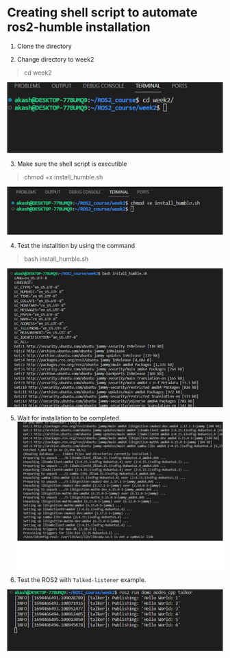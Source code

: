 # Creating shell script to automate ros2-humble installation

1. Clone the directory

2. Change directory to week2
> cd week2

![Alt text](snippet/image.png)

3. Make sure the shell script is executible
> chmod +x install_humble.sh

![Alt text](snippet/image-1.png)

4. Test the installtion by using the command
> bash install_humble.sh

![Alt text](snippet/image-2.png)

5. Wait for installation to be completed.
![Alt text](snippet/image-3.png)

6. Test the ROS2 with `Talked-listener` example. 

![Alt text](snippet/image-4.png)
